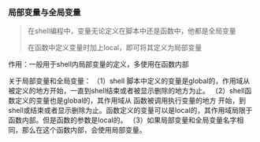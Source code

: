 ### 局部变量与全局变量

>在shell编程中，变量无论定义在脚本中还是函数中，他都是全局变量
>
>在函数中定义变量时加上local，即可将其定义为局部变量



作用：一般用于shell内局部变量的定义，多使用在函数内部

关于局部变量和全局变量：
（1）shell 脚本中定义的变量是global的，作用域从被定义的地方开始，一直到shell结束或者被显示删除的地方为止。
（2）shell函数定义的变量也是global的，其作用域从 函数被调用执行变量的地方 开始，到shell或结束或者显示删除为止。函数定义的变量可以是local的，其作用域局限于函数内部。但是函数的参数是local的。
（3）如果局部变量和全局变量名字相同，那么在这个函数内部，会使用局部变量。
